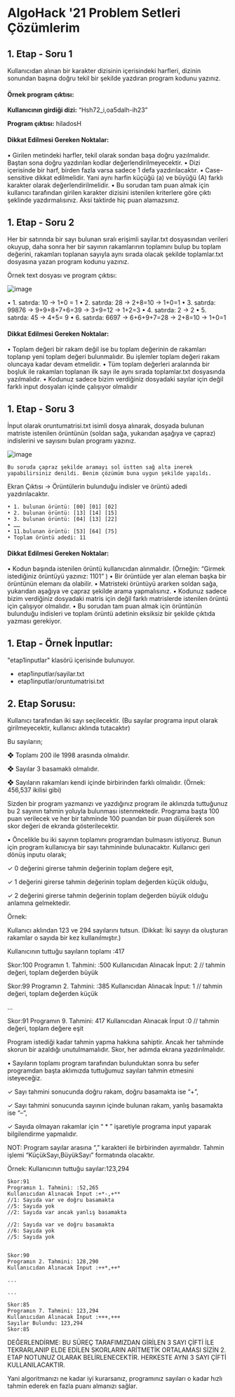 # AlgoHack '21 Problem Setleri Çözümlerim

## 1. Etap - Soru 1
Kullanıcıdan alınan bir karakter dizisinin içerisindeki harfleri, dizinin sonundan başına doğru tekil bir şekilde yazdıran program kodunu yazınız.

#### Örnek program çıktısı:

**Kullanıcının girdiği dizi:** “Hsh72_i,oa5dalh-ih23”

**Program çıktısı:** hiladosH

#### Dikkat Edilmesi Gereken Noktalar:
• Girilen metindeki harfler, tekil olarak sondan başa doğru yazılmalıdır. Baştan sona doğru yazdırılan kodlar değerlendirilmeyecektir.
• Dizi içerisinde bir harf, birden fazla varsa sadece 1 defa yazdırılacaktır.
• Case-sensitive dikkat edilmelidir. Yani aynı harfin küçüğü (a) ve büyüğü (A) farklı karakter olarak değerlendirilmelidir.
• Bu sorudan tam puan almak için kullanıcı tarafından girilen karakter dizisini istenilen kriterlere göre çıktı şeklinde yazdırmalısınız. Aksi taktirde hiç puan alamazsınız.


## 1. Etap  - Soru 2

Her bir satırında bir sayı bulunan sıralı erişimli sayilar.txt dosyasından verileri okuyup, daha sonra her bir sayının rakamlarının toplamını bulup bu toplam değerini, rakamları toplanan sayıyla aynı sırada olacak şekilde toplamlar.txt dosyasına yazan program kodunu yazınız.

Örnek text dosyası ve program çıktısı:

![image](https://user-images.githubusercontent.com/50625747/120103499-89e98f00-c158-11eb-997b-0c89434b7173.png)

• 1. satırda: 10 → 1+0 = 1
• 2. satırda: 28 → 2+8=10 → 1+0=1
• 3. satırda: 99876 → 9+9+8+7+6=39 → 3+9=12 → 1+2=3
• 4. satırda: 2 → 2
• 5. satırda: 45 → 4+5= 9
• 6. satırda: 6697 → 6+6+9+7=28 → 2+8=10 → 1+0=1

#### Dikkat Edilmesi Gereken Noktalar:
• Toplam değeri bir rakam değil ise bu toplam değerinin de rakamları toplanıp yeni toplam değeri bulunmalıdır. Bu işlemler toplam değeri rakam oluncaya kadar devam etmelidir.
• Tüm toplam değerleri aralarında bir boşluk ile rakamları toplanan ilk sayı ile aynı sırada toplamlar.txt dosyasında yazılmalıdır.
• Kodunuz sadece bizim verdiğiniz dosyadaki sayılar için değil farklı input dosyaları içinde çalışıyor olmalıdır

## 1. Etap - Soru 3
İnput olarak oruntumatrisi.txt isimli dosya alınarak, dosyada bulunan matriste istenilen örüntünün (soldan sağa, yukarıdan aşağıya ve çapraz) indislerini ve sayısını bulan programı yazınız.

![image](https://user-images.githubusercontent.com/50625747/120103491-81915400-c158-11eb-8439-75e66051848b.png)

    Bu soruda çapraz şekilde aramayı sol üstten sağ alta inerek yapabilirsiniz denildi. Benim çözümüm buna uygun şekilde yapıldı.

Ekran Çıktısı → Örüntülerin bulunduğu indisler ve örüntü adedi yazdırılacaktır.

    • 1. bulunan örüntü: [00] [01] [02]
    • 2. bulunan örüntü: [13] [14] [15]
    • 3. bulunan örüntü: [04] [13] [22]
    • ……
    • 11.bulunan örüntü: [53] [64] [75]
    • Toplam örüntü adedi: 11

#### Dikkat Edilmesi Gereken Noktalar:
• Kodun başında istenilen örüntü kullanıcıdan alınmalıdır. (Örneğin: “Girmek istediğiniz örüntüyü yazınız: 1101” )
• Bir örüntüde yer alan eleman başka bir örüntünün elemanı da olabilir.
• Matristeki örüntüyü ararken soldan sağa, yukarıdan aşağıya ve çapraz şekilde arama yapmalısınız.
• Kodunuz sadece bizim verdiğiniz dosyadaki matris için değil farklı matrislerde istenilen örüntü için çalışıyor olmalıdır.
• Bu sorudan tam puan almak için örüntünün bulunduğu indisleri ve toplam örüntü adetinin eksiksiz bir şekilde çıktıda yazması gerekiyor.

## 1. Etap - Örnek İnputlar:
"etap1inputlar" klasörü içerisinde bulunuyor.

 - etap1inputlar/sayilar.txt
 - etap1inputlar/oruntumatrisi.txt

## 2. Etap Sorusu:

Kullanıcı tarafından iki sayı seçilecektir. (Bu sayılar programa input olarak girilmeyecektir, kullanıcı aklında tutacaktır)

Bu sayıların;

❖ Toplamı 200 ile 1998 arasında olmalıdır.

❖ Sayılar 3 basamaklı olmalıdır.

❖ Sayıların rakamları kendi içinde birbirinden farklı olmalıdır. (Örnek: 456,537 ikilisi gibi)

Sizden bir program yazmanızı ve yazdığınız program ile aklınızda tuttuğunuz bu 2 sayının tahmin yoluyla bulunması istenmektedir. Programa başta 100 puan verilecek ve her bir tahminde 100 puandan bir puan düşülerek son skor değeri de ekranda gösterilecektir.

• Öncelikle bu iki sayının toplamını programdan bulmasını istiyoruz. Bunun için program kullanıcıya bir sayı tahmininde bulunacaktır. Kullanıcı geri dönüş inputu olarak;

✓ 0 değerini girerse tahmin değerinin toplam değere eşit,

✓ 1 değerini girerse tahmin değerinin toplam değerden küçük olduğu,

✓ 2 değerini girerse tahmin değerinin toplam değerden büyük olduğu anlamına gelmektedir.


Örnek:

Kullanıcı aklından 123 ve 294 sayılarını tutsun. (Dikkat: İki sayıyı da oluşturan rakamlar o sayıda bir kez kullanılmıştır.)

Kullanıcının tuttuğu sayıların toplamı :417

Skor:100
Programın 1. Tahmini: :500
Kullanıcıdan Alınacak İnput: 2		// tahmin değeri, toplam değerden büyük

Skor:99
Programın 2. Tahmini: :385
Kullanıcıdan Alınacak İnput: 1		// tahmin değeri, toplam değerden küçük

…

Skor:91
Programın 9. Tahmini: 417
Kullanıcıdan Alınacak İnput :0		// tahmin değeri, toplam değere eşit

Program istediği kadar tahmin yapma hakkına sahiptir. Ancak her tahminde skorun bir azaldığı unutulmamalıdır. Skor, her adımda ekrana yazdırılmalıdır. 

• Sayıların toplamı program tarafından bulunduktan sonra bu sefer programdan başta aklımızda tuttuğumuz sayıları tahmin etmesini isteyeceğiz.

✓ Sayı tahmini sonucunda doğru rakam, doğru basamakta ise “+”,

✓ Sayı tahmini sonucunda sayının içinde bulunan rakam, yanlış basamakta ise “–“,

✓ Sayıda olmayan rakamlar için “ * ” işaretiyle programa input yaparak bilgilendirme yapmalıdır. 

NOT: Program sayılar arasına “,” karakteri ile birbirinden ayırmalıdır. Tahmin işlemi “KüçükSayı,BüyükSayı” formatında olacaktır.

Örnek: Kullanıcının tuttuğu sayılar:123,294

    Skor:91
    Programın 1. Tahmini: :52,265
    Kullanıcıdan Alınacak İnput :+*-,+**
    //1: Sayıda var ve doğru basamakta
    //5: Sayıda yok
    //2: Sayıda var ancak yanlış basamakta
    
    //2: Sayıda var ve doğru basamakta
    //6: Sayıda yok
    //5: Sayıda yok


    Skor:90
    Programın 2. Tahmini: 128,290
    Kullanıcıdan Alınacak İnput :++*,++*

    ...

    ...

    Skor:85
    Programın 7. Tahmini: 123,294
    Kullanıcıdan Alınacak İnput :+++,+++
    Sayılar Bulundu: 123,294
    Skor:85

DEĞERLENDİRME: BU SÜREÇ TARAFIMIZDAN GİRİLEN 3 SAYI ÇİFTİ İLE TEKRARLANIP ELDE EDİLEN SKORLARIN ARİTMETİK ORTALAMASI SİZİN 2. ETAP NOTUNUZ OLARAK BELİRLENECEKTİR. HERKESTE AYNI 3 SAYI ÇİFTİ KULLANILACAKTIR.

Yani algoritmanızı ne kadar iyi kurarsanız, programınız sayıları o kadar hızlı tahmin ederek en fazla puanı almanızı sağlar.
